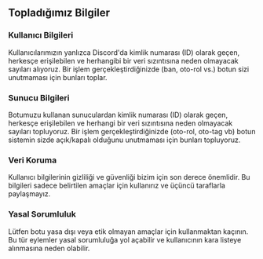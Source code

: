 ## Topladığımız Bilgiler

### Kullanıcı Bilgileri
Kullanıcılarımızın yanlızca Discord'da kimlik numarası (ID) olarak geçen, herkesçe erişilebilen ve herhangibi bir veri sızıntısına neden olmayacak sayıları alıyoruz. Bir işlem gerçekleştirdiğinizde (ban, oto-rol vs.) botun sizi unutmaması için bunları toplar.

### Sunucu Bilgileri
Botumuzu kullanan sunuculardan kimlik numarası (ID) olarak geçen, herkesçe erişilebilen ve herhangi bir veri sızıntısına neden olmayacak sayıları topluyoruz. Bir işlem gerçekleştirdiğinizde (oto-rol, oto-tag vb) botun sistemin sizde açık/kapalı olduğunu unutmaması için bunları topluyoruz.

### Veri Koruma
Kullanıcı bilgilerinin gizliliği ve güvenliği bizim için son derece önemlidir. Bu bilgileri sadece belirtilen amaçlar için kullanırız ve üçüncü taraflarla paylaşmayız.

### Yasal Sorumluluk
Lütfen botu yasa dışı veya etik olmayan amaçlar için kullanmaktan kaçının. Bu tür eylemler yasal sorumluluğa yol açabilir ve kullanıcının kara listeye alınmasına neden olabilir.
